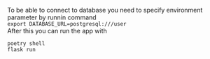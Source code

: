 To be able to connect to database you need to specify environment parameter by runnin command \
```export DATABASE_URL=postgresql:///user``` \
After this you can run the app with

```
poetry shell
flask run
```
